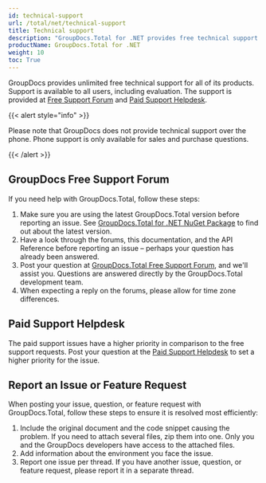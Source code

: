 ```yaml
---
id: technical-support
url: /total/net/technical-support
title: Technical support
description: "GroupDocs.Total for .NET provides free technical support available to all users. Please report your question, issue, or feature request using GroupDocs Free Support Forum."
productName: GroupDocs.Total for .NET
weight: 10
toc: True
---
```


GroupDocs provides unlimited free technical support for all of its products. Support is available to all users, including evaluation. The support is provided at [Free Support Forum](https://forum.groupdocs.com/) and [Paid Support Helpdesk](https://helpdesk.groupdocs.com/).

{{< alert style="info" >}}

Please note that GroupDocs does not provide technical support over the phone. Phone support is only available for sales and purchase questions.

{{< /alert >}}

## GroupDocs Free Support Forum

If you need help with GroupDocs.Total, follow these steps:

1. Make sure you are using the latest GroupDocs.Total version before reporting an issue. See [GroupDocs.Total for .NET NuGet Package](https://www.nuget.org/packages/GroupDocs.Total/) to find out about the latest version.
2. Have a look through the forums, this documentation, and the API Reference before reporting an issue – perhaps your question has already been answered.
3. Post your question at [GroupDocs.Total Free Support Forum](https://forum.groupdocs.com/c/total), and we'll assist you. Questions are answered directly by the GroupDocs.Total development team.
4. When expecting a reply on the forums, please allow for time zone differences.

## Paid Support Helpdesk

The paid support issues have a higher priority in comparison to the free support requests. Post your question at the [Paid Support Helpdesk](https://helpdesk.groupdocs.com/) to set a higher priority for the issue.

## Report an Issue or Feature Request

When posting your issue, question, or feature request with GroupDocs.Total, follow these steps to ensure it is resolved most efficiently:

1. Include the original document and the code snippet causing the problem. If you need to attach several files, zip them into one. Only you and the GroupDocs developers have access to the attached files.
2. Add information about the environment you face the issue.
3. Report one issue per thread. If you have another issue, question, or feature request, please report it in a separate thread.
